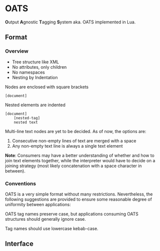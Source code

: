 # OATS

**O**utput **A**gnostic **T**agging **S**ystem aka. OATS implemented in Lua.

## Format

### Overview

- Tree structure like XML
- No attributes, only children
- No namespaces
- Nesting by Indentation

Nodes are enclosed with square brackets

```
[document]
```

Nested elements are indented

```
[document]
    [nested-tag]
    nested text
```

Multi-line text nodes are yet to be decided. As of now, the options are:

1. Consecutive non-empty lines of text are merged with a space
2. Any non-empty text line is always a single text element

**Note**: Consumers may have a better understanding of whether and how to join text
elements together, while the interpreter would have to decide on a joining
strategy (most likely concatenation with a space character in between).

### Conventions

OATS is a very simple format without many restrictions.
Nevertheless, the following suggestions are provided to ensure some reasonable
degree of uniformity between applications:

OATS tag names preserve case, but applications consuming OATS structures should
generally ignore case.

Tag names should use lowercase kebab-case.

## Interface
